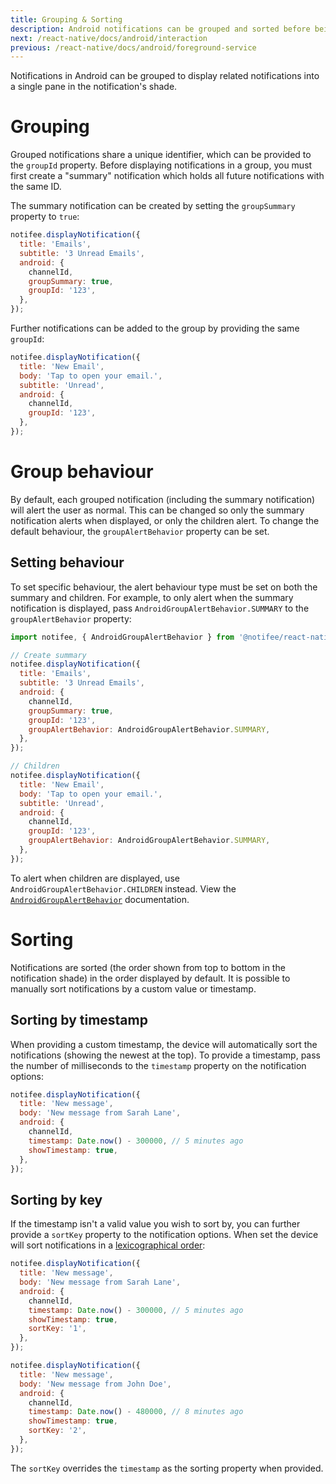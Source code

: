 ```yaml
---
title: Grouping & Sorting
description: Android notifications can be grouped and sorted before being displayed to users.
next: /react-native/docs/android/interaction
previous: /react-native/docs/android/foreground-service
---
```


Notifications in Android can be grouped to display related notifications into a single pane in the notification's shade.

<Vimeo id="android-grouped" caption="Android Grouped Notifications" />

# Grouping

Grouped notifications share a unique identifier, which can be provided to the `groupId` property.
Before displaying notifications in a group, you must first create a "summary" notification which holds all future
notifications with the same ID.

The summary notification can be created by setting the `groupSummary` property to `true`:

```js
notifee.displayNotification({
  title: 'Emails',
  subtitle: '3 Unread Emails',
  android: {
    channelId,
    groupSummary: true,
    groupId: '123',
  },
});
```

Further notifications can be added to the group by providing the same `groupId`:

```js
notifee.displayNotification({
  title: 'New Email',
  body: 'Tap to open your email.',
  subtitle: 'Unread',
  android: {
    channelId,
    groupId: '123',
  },
});
```

# Group behaviour

By default, each grouped notification (including the summary notification) will alert the user as normal. This
can be changed so only the summary notification alerts when displayed, or only the children alert. To change the default
behaviour, the `groupAlertBehavior` property can be set.

## Setting behaviour

To set specific behaviour, the alert behaviour type must be set on both the summary and children. For example, to only
alert when the summary notification is displayed, pass `AndroidGroupAlertBehavior.SUMMARY` to the `groupAlertBehavior`
property:

```js
import notifee, { AndroidGroupAlertBehavior } from '@notifee/react-native';

// Create summary
notifee.displayNotification({
  title: 'Emails',
  subtitle: '3 Unread Emails',
  android: {
    channelId,
    groupSummary: true,
    groupId: '123',
    groupAlertBehavior: AndroidGroupAlertBehavior.SUMMARY,
  },
});

// Children
notifee.displayNotification({
  title: 'New Email',
  body: 'Tap to open your email.',
  subtitle: 'Unread',
  android: {
    channelId,
    groupId: '123',
    groupAlertBehavior: AndroidGroupAlertBehavior.SUMMARY,
  },
});
```

To alert when children are displayed, use `AndroidGroupAlertBehavior.CHILDREN` instead. View the
[`AndroidGroupAlertBehavior`](/react-native/reference/androidgroupalertbehavior) documentation.

# Sorting

Notifications are sorted (the order shown from top to bottom in the notification shade) in the order displayed by default.
It is possible to manually sort notifications by a custom value or timestamp.

## Sorting by timestamp

When providing a custom timestamp, the device will automatically sort the notifications (showing the newest at the top).
To provide a timestamp, pass the number of milliseconds to the `timestamp` property on the notification options:

```js
notifee.displayNotification({
  title: 'New message',
  body: 'New message from Sarah Lane',
  android: {
    channelId,
    timestamp: Date.now() - 300000, // 5 minutes ago
    showTimestamp: true,
  },
});
```

## Sorting by key

If the timestamp isn't a valid value you wish to sort by, you can further provide a `sortKey` property to the
notification options. When set the device will sort notifications in a [lexicographical order](https://en.wikipedia.org/wiki/Lexicographical_order):

```js
notifee.displayNotification({
  title: 'New message',
  body: 'New message from Sarah Lane',
  android: {
    channelId,
    timestamp: Date.now() - 300000, // 5 minutes ago
    showTimestamp: true,
    sortKey: '1',
  },
});

notifee.displayNotification({
  title: 'New message',
  body: 'New message from John Doe',
  android: {
    channelId,
    timestamp: Date.now() - 480000, // 8 minutes ago
    showTimestamp: true,
    sortKey: '2',
  },
});
```

The `sortKey` overrides the `timestamp` as the sorting property when provided.
